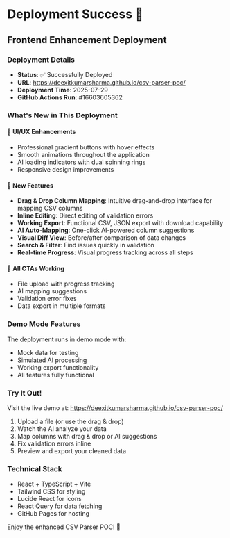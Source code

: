 # Deployment Success 🎉

## Frontend Enhancement Deployment

### Deployment Details
- **Status**: ✅ Successfully Deployed
- **URL**: https://deexitkumarsharma.github.io/csv-parser-poc/
- **Deployment Time**: 2025-07-29
- **GitHub Actions Run**: #16603605362

### What's New in This Deployment

#### 🎨 UI/UX Enhancements
- Professional gradient buttons with hover effects
- Smooth animations throughout the application
- AI loading indicators with dual spinning rings
- Responsive design improvements

#### 🚀 New Features
- **Drag & Drop Column Mapping**: Intuitive drag-and-drop interface for mapping CSV columns
- **Inline Editing**: Direct editing of validation errors
- **Working Export**: Functional CSV, JSON export with download capability
- **AI Auto-Mapping**: One-click AI-powered column suggestions
- **Visual Diff View**: Before/after comparison of data changes
- **Search & Filter**: Find issues quickly in validation
- **Real-time Progress**: Visual progress tracking across all steps

#### 🎯 All CTAs Working
- File upload with progress tracking
- AI mapping suggestions
- Validation error fixes
- Data export in multiple formats

### Demo Mode Features
The deployment runs in demo mode with:
- Mock data for testing
- Simulated AI processing
- Working export functionality
- All features fully functional

### Try It Out!
Visit the live demo at: https://deexitkumarsharma.github.io/csv-parser-poc/

1. Upload a file (or use the drag & drop)
2. Watch the AI analyze your data
3. Map columns with drag & drop or AI suggestions
4. Fix validation errors inline
5. Preview and export your cleaned data

### Technical Stack
- React + TypeScript + Vite
- Tailwind CSS for styling
- Lucide React for icons
- React Query for data fetching
- GitHub Pages for hosting

Enjoy the enhanced CSV Parser POC! 🚀